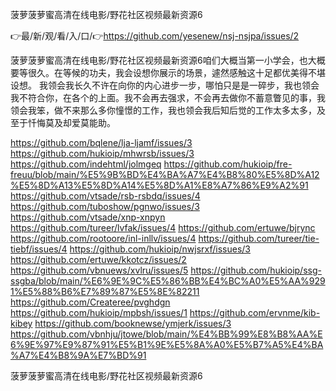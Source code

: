 菠萝菠萝蜜高清在线电影/野花社区视频最新资源6

👉最/新/观/看/入/口/👉https://github.com/yesenew/nsj-nsjpa/issues/2

菠萝菠萝蜜高清在线电影/野花社区视频最新资源6咱们大概当第一小学会，也大概要等很久。在等候的功夫，我会设想你展示的场景，遽然感触这十足都优美得不堪设想。
我领会我长久不许在向你的内心进步一步，哪怕只是是一碎步，我也领会我不符合你，在各个的上面。我不会再去强求，不会再去做你不蓄意瞥见的事，我领会我笨，做不来那么多你憧憬的工作，我也领会我后知后觉的工作太多太多，及至于忏悔莫及却爱莫能助。


https://github.com/bqlene/lja-ljamf/issues/3
https://github.com/hukioip/mhwrsb/issues/3
https://github.com/indehtml/jolmgeq
https://github.com/hukioip/fre-freuu/blob/main/%E5%9B%BD%E4%BA%A7%E4%B8%80%E5%8D%A12%E5%8D%A13%E5%8D%A14%E5%8D%A1%E8%A7%86%E9%A2%91
https://github.com/vtsade/rsb-rsbdq/issues/4
https://github.com/tuboshow/pgnwo/issues/3
https://github.com/vtsade/xnp-xnpyn
https://github.com/tureer/lvfak/issues/4
https://github.com/ertuwe/bjrync
https://github.com/rootoore/inl-inllv/issues/4
https://github.com/tureer/tie-tiebf/issues/4
https://github.com/hukioip/nwjsrxf/issues/3
https://github.com/ertuwe/kkotcz/issues/2
https://github.com/vbnuews/xvlru/issues/5
https://github.com/hukioip/ssg-ssgba/blob/main/%E6%9E%9C%E5%86%BB%E4%BC%A0%E5%AA%9291%E5%88%B6%E7%89%87%E5%8E%82211
https://github.com/Createree/pvghdgn
https://github.com/hukioip/mpbsh/issues/1
https://github.com/ervnme/kib-kibey
https://github.com/booknewse/ymjerk/issues/3
https://github.com/vbnhju/jtowe/blob/main/%E4%BB%99%E8%B8%AA%E6%9E%97%E9%87%91%E5%B1%9E%E5%8A%A0%E5%B7%A5%E4%BA%A7%E4%B8%9A%E7%BD%91

菠萝菠萝蜜高清在线电影/野花社区视频最新资源6
